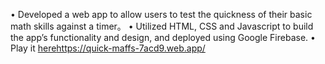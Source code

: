 • Developed a web app to allow users to test the quickness of their basic math skills against a timer。
• Utilized HTML, CSS and Javascript to build the app’s functionality and design, and deployed using Google Firebase.
• Play it [here](https://quick-maffs-7acd9.web.app/)https://quick-maffs-7acd9.web.app/
